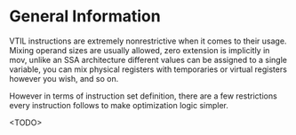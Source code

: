 # General Information

VTIL instructions are extremely nonrestrictive when it comes to their usage. Mixing operand sizes are usually allowed, zero extension is implicitly in mov, unlike an SSA architecture different values can be assigned to a single variable, you can mix physical registers with temporaries or virtual registers however you wish, and so on. 

However in terms of instruction set definition, there are a few restrictions every instruction follows to make optimization logic simpler.

&lt;TODO&gt;


